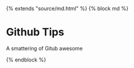 {% extends "source/md.html" %}
{% block md %}

# Github Tips

A smattering of Gitub awesome

{% endblock %}
